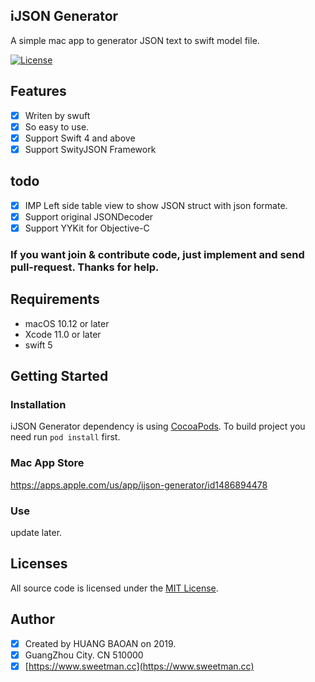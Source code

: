 ## iJSON Generator
A simple mac app to generator JSON text to swift model file.

[![License](https://img.shields.io/cocoapods/l/SMInstagramPhotoPicker.svg?style=flat)](http://cocoapods.org/pods/SMInstagramPhotoPicker)


## Features

- [x] Writen by swuft
- [x] So easy to use.
- [x] Support Swift 4 and above
- [x] Support SwityJSON Framework

## todo

- [x] IMP Left side table view to show JSON struct with json formate.
- [x] Support original JSONDecoder
- [x] Support YYKit for Objective-C

### If you want join & contribute code, just implement and send pull-request. Thanks for help.

## Requirements

- macOS 10.12 or later
- Xcode 11.0 or later
- swift 5

## Getting Started

### Installation

iJSON Generator dependency is using [CocoaPods](http://cocoapods.org). To build project you need run `pod install` first.

### Mac App Store

https://apps.apple.com/us/app/ijson-generator/id1486894478

### Use

update later.

## Licenses

All source code is licensed under the [MIT License](https://raw.github.com/rs/SDWebImage/master/LICENSE).

## Author

- [x] Created by HUANG BAOAN on 2019.
- [x] GuangZhou City. CN 510000 
- [x] [https://www.sweetman.cc](https://www.sweetman.cc)
